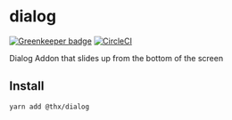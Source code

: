 # dialog

[![Greenkeeper badge](https://badges.greenkeeper.io/thr-consulting/dialog.svg)](https://greenkeeper.io/) [![CircleCI](https://circleci.com/gh/thr-consulting/dialog.svg?style=svg)](https://circleci.com/gh/thr-consulting/dialog)

Dialog Addon that slides up from the bottom of the screen

## Install
```
yarn add @thx/dialog
```

